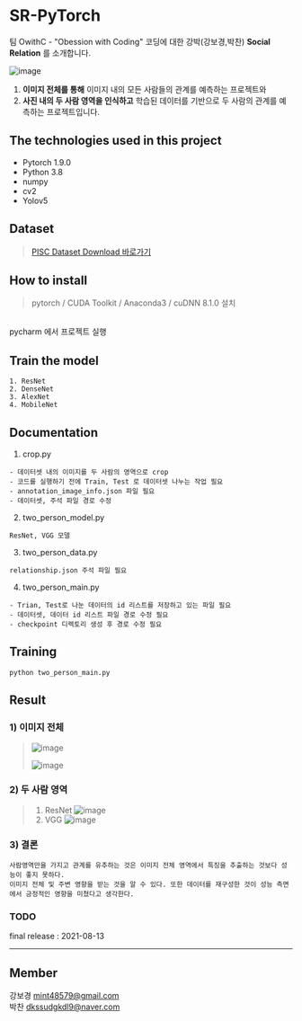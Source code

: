 # SR-PyTorch

팀 OwithC - "Obession with Coding" 코딩에 대한 강박(강보경,박찬) **Social Relation** 를 소개합니다.</br>

![image](https://user-images.githubusercontent.com/60590737/129307229-1abcd312-609c-44d2-8e76-92580cd05f86.png)

1) **이미지 전체를 통해** 이미지 내의 모든 사람들의 관계를 예측하는 프로젝트와 <br/>
2) **사진 내의 두 사람 영역을 인식하고** 학습된 데이터를 기반으로 두 사람의 관계를 예측하는 프로젝트입니다.<br/> 

## The technologies used in this project
- Pytorch 1.9.0
- Python 3.8
- numpy
- cv2
- Yolov5

## Dataset 
> [PISC Dataset Download 바로가기](https://zenodo.org/record/1059155#.YRX_VHX7Q1g)

## How to install

> pytorch / CUDA Toolkit / Anaconda3 / cuDNN 8.1.0 설치

</br> pycharm 에서 프로젝트 실행

## Train the model 
```
1. ResNet
2. DenseNet
3. AlexNet
4. MobileNet
```

## Documentation

1. crop.py
  ```
  - 데이터셋 내의 이미지를 두 사람의 영역으로 crop
  - 코드를 실행하기 전에 Train, Test 로 데이터셋 나누는 작업 필요
  - annotation_image_info.json 파일 필요
  - 데이터셋, 주석 파일 경로 수정
  ```
2. two_person_model.py
```
ResNet, VGG 모델
```
3. two_person_data.py
```
relationship.json 주석 파일 필요
```
4. two_person_main.py
```
- Trian, Test로 나눈 데이터의 id 리스트를 저장하고 있는 파일 필요
- 데이터셋, 데이터 id 리스트 파일 경로 수정 필요
- checkpoint 디렉토리 생성 후 경로 수정 필요
```

## Training
```shell
python two_person_main.py
```

## Result 

### 1) 이미지 전체
> ![image](https://user-images.githubusercontent.com/60590737/129310229-0ed8c0c4-d0e7-45e2-b900-b056dd54fa94.png)
>
> ![image](https://user-images.githubusercontent.com/60590737/129310382-f74464c4-e85e-4514-ab1e-4d3a60e826af.png)

### 2) 두 사람 영역
> 1. ResNet
> ![image](https://user-images.githubusercontent.com/76933244/129312278-4b94e438-8731-4947-b064-21cbb1f89e45.png)
> 2. VGG
> ![image](https://user-images.githubusercontent.com/76933244/129312231-65caf57a-7506-4bd5-8172-73b90bad7004.png)

### 3) 결론 
```
사람영역만을 가지고 관계를 유추하는 것은 이미지 전체 영역에서 특징을 추출하는 것보다 성능이 좋지 못하다.
이미지 전체 및 주변 영향을 받는 것을 알 수 있다. 또한 데이터를 재구성한 것이 성능 측면에서 긍정적인 영향을 미쳤다고 생각한다. 
```

### TODO
final release : 2021-08-13

<hr>

## Member

강보경 <mint48579@gmail.com></br>
박찬 <dkssudgkdl9@naver.com></br>

